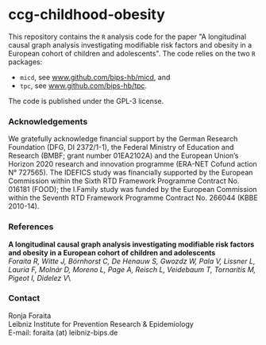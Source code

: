 # ccg-childhood-obesity

This repository contains the `R` analysis code for the paper "A longitudinal causal graph analysis investigating modifiable risk factors and obesity in a European cohort of children and adolescents". The code relies on the two `R` packages: 

* `micd`, see www.github.com/bips-hb/micd, and 
* `tpc`, see www.github.com/bips-hb/tpc.  

The code is published under the GPL-3 license. 

### Acknowledgements

We gratefully acknowledge financial support by the German Research Foundation (DFG, DI 2372/1-1), the Federal Ministry of Education and Research (BMBF; grant number 01EA2102A) and the European Union’s Horizon 2020 research and innovation programme (ERA-NET Cofund action N° 727565). The IDEFICS study was financially supported by the European Commission within the Sixth RTD Framework Programme Contract No. 016181 (FOOD); the I.Family study was funded by the European Commission within the Seventh RTD Framework Programme Contract No. 266044 (KBBE 2010-14).


### References

__A longitudinal causal graph analysis investigating modifiable risk factors and obesity in a European cohort of children and adolescents__\
*Foraita R, Witte J, Börnhorst C, De Henauw S, Gwozdz W, Pala V, Lissner L, Lauria F, Molnár D, Moreno	L, Page	A, Reisch L, Veidebaum T, Tornaritis M, Pigeot I, Didelez V*\


### Contact

Ronja Foraita\
Leibniz Institute for Prevention Research & Epidemiology  
E-mail: foraita (at) leibniz-bips.de

